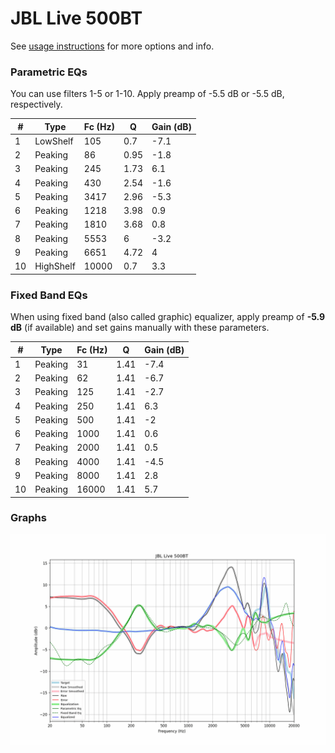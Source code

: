# JBL Live 500BT
See [usage instructions](https://github.com/jaakkopasanen/AutoEq#usage) for more options and info.

### Parametric EQs
You can use filters 1-5 or 1-10. Apply preamp of -5.5 dB or -5.5 dB, respectively.

|   # | Type      |   Fc (Hz) |    Q |   Gain (dB) |
|-----|-----------|-----------|------|-------------|
|   1 | LowShelf  |       105 | 0.7  |        -7.1 |
|   2 | Peaking   |        86 | 0.95 |        -1.8 |
|   3 | Peaking   |       245 | 1.73 |         6.1 |
|   4 | Peaking   |       430 | 2.54 |        -1.6 |
|   5 | Peaking   |      3417 | 2.96 |        -5.3 |
|   6 | Peaking   |      1218 | 3.98 |         0.9 |
|   7 | Peaking   |      1810 | 3.68 |         0.8 |
|   8 | Peaking   |      5553 | 6    |        -3.2 |
|   9 | Peaking   |      6651 | 4.72 |         4   |
|  10 | HighShelf |     10000 | 0.7  |         3.3 |

### Fixed Band EQs
When using fixed band (also called graphic) equalizer, apply preamp of **-5.9 dB** (if available) and set gains manually with these parameters.

|   # | Type    |   Fc (Hz) |    Q |   Gain (dB) |
|-----|---------|-----------|------|-------------|
|   1 | Peaking |        31 | 1.41 |        -7.4 |
|   2 | Peaking |        62 | 1.41 |        -6.7 |
|   3 | Peaking |       125 | 1.41 |        -2.7 |
|   4 | Peaking |       250 | 1.41 |         6.3 |
|   5 | Peaking |       500 | 1.41 |        -2   |
|   6 | Peaking |      1000 | 1.41 |         0.6 |
|   7 | Peaking |      2000 | 1.41 |         0.5 |
|   8 | Peaking |      4000 | 1.41 |        -4.5 |
|   9 | Peaking |      8000 | 1.41 |         2.8 |
|  10 | Peaking |     16000 | 1.41 |         5.7 |

### Graphs
![](./JBL%20Live%20500BT.png)
